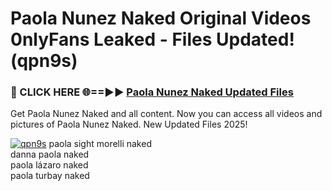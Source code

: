 # Paola Nunez Naked Original Videos 0nlyFans Leaked - Files Updated! (qpn9s)

<h3>🔴 CLICK HERE 🌐==►► <a href="https://tinyurl.com/yckcrads" rel="nofollow">Paola Nunez Naked Updated Files</a></h3>

Get Paola Nunez Naked and all content. Now you can access all videos and pictures of Paola Nunez Naked. New Updated Files 2025!

[![qpn9s](https://i.imgur.com/hpKpOFt.gif)](https://tinyurl.com/yckcrads)
paola sight morelli naked<br>
danna paola naked<br>
paola lázaro naked<br>
paola turbay naked